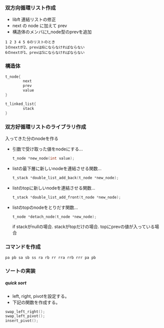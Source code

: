 ### 双方向循環リスト作成
- libft 連結リストの修正
- next の node に加えて prev
- 構造体のメンバにt_node型のprevを追加
```
1 2 3 4 5 6のリストのとき
1のnextが2、prevは6にならなければならない
6のnextが1、prevは5にならなければならない
```
### 構造体
```c
t_node{
	    next
		prev
		value
}

t_linked_list{
		stack
}
```

### 双方好循環リストのライブラリ作成
入ってきた分のnodeを作る
- 引数で受け取った値をnodeにする... 
	```c
	t_node *new_node(int value);
	```
- listの最下層に新しいnodeを連結させる関数... 
	```c
	t_stack *double_list_add_back(t_node *new_node);
	```
- listのtopに新しいnodeを連結させる関数... 
	```c
	t_stack *double_list_add_front(t_node *new_node);
	```
- listのtopのnodeをとりだす関数... 
	```c
	t_node *detach_node(t_node *new_node);
	```
	if stackがnullの場合. stackがtopだけの場合. topにprevの値が入っている場合

### コマンドを作成

`pa pb sa sb ss ra rb rr rra rrb rrr pa pb`

### ソートの実装
##### quick sort

- left, right, pivotを設定する。
- 下記の関数を作成する。
```c
swap_left_right();
swap_left_pivot();
insert_pivot();
```